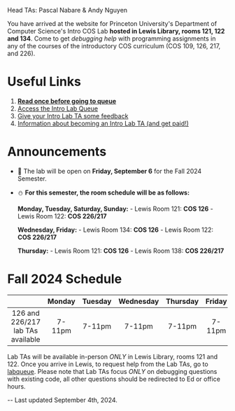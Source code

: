 Head TAs: Pascal Nabare & Andy Nguyen

You have arrived at the website for Princeton University's Department of Computer Science's Intro COS Lab **hosted in Lewis Library, rooms 121, 122 and 134**. Come to get _debugging help_ with programming assignments in any of the courses of the introductory COS curriculum (COS 109, 126, 217, and 226).

# Useful Links

1. **[Read once before going to queue](/how-to-effectively-use-intro-lab-tas/)**
2. [Access the Intro Lab Queue](https://www.labqueue.io/queues/intro-cs-lab/queue/)
3. [Give your Intro Lab TA some feedback](https://forms.gle/5TcMUZHPyVArP2SE6)
4. [Information about becoming an Intro Lab TA (and get paid!)](/information-about-becoming-an-intro-lab-ta/)

# Announcements
- 🌸 The lab will be open on **Friday, September 6** for the Fall 2024 Semester.
- ⛄ **For this semester, the room schedule will be as follows:**

    **Monday, Tuesday, Saturday, Sunday:**
      - Lewis Room 121: **COS 126**
      - Lewis Room 122: **COS 226/217**
    
    **Wednesday, Friday:**
      - Lewis Room 134: **COS 126**
      - Lewis Room 122: **COS 226/217**
    
    **Thursday:**
      - Lewis Room 121: **COS 126**
      - Lewis Room 138: **COS 226/217**


# Fall 2024 Schedule

|                                   | Monday | Tuesday | Wednesday | Thursday | Friday | Saturday | Sunday |
| :-------------------------------: | :----: | :-----: | :-------: | :------: | :----: | :------: | :----: |
| 126 and 226/217 lab TAs available | 7-11pm | 7-11pm  |  7-11pm   |  7-11pm  | 7-11pm |  3-7pm   | 5-11pm |

Lab TAs will be available in-person _ONLY_ in Lewis Library, rooms 121 and 122. Once you arrive in Lewis, to request help from the Lab TAs, go to [labqueue](https://forms.gle/RdF3kKRhyU5ihJf38). Please note that Lab TAs focus _ONLY_ on debugging questions with existing code, all other questions should be redirected to Ed or office hours.

-- Last updated September 4th, 2024.
